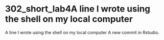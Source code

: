 # 302_short_lab4A line I wrote using the shell on my local computer
A line I wrote using the shell on my local computer
A new commit in Rstudio. 